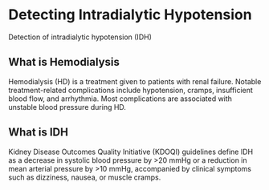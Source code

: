 # Detecting Intradialytic Hypotension
Detection of intradialytic hypotension (IDH)


## What is Hemodialysis 

Hemodialysis (HD) is a treatment given to patients with renal failure. Notable treatment-related complications include hypotension, cramps, insufficient blood flow, and arrhythmia. Most complications are associated with unstable blood pressure during HD.

## What is IDH

Kidney Disease Outcomes Quality Initiative (KDOQI) guidelines define IDH as a decrease in systolic blood pressure by >20 mmHg or a reduction in mean arterial pressure by >10 mmHg, accompanied by clinical symptoms such as dizziness, nausea, or muscle cramps.
